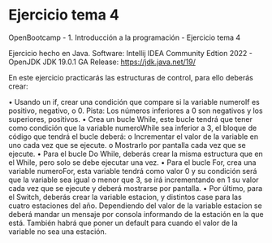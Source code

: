 # Ejercicio tema 4
 OpenBootcamp - 1. Introducción a la programación - Ejercicio tema 4

Ejercicio hecho en Java.
Software: Intellij IDEA Community Edtion 2022 - OpenJDK JDK 19.0.1 GA Release: https://jdk.java.net/19/

En este ejercicio practicarás las estructuras de control, para ello deberás crear:

•	Usando un if, crear una condición que compare si la variable numeroIf es positivo, negativo, o 0.
Pista: Los números inferiores a 0 son negativos y los superiores, positivos.
•	Crea un bucle While, este bucle tendrá que tener como condición que la variable numeroWhile sea inferior a 3, el bloque de código que tendrá el bucle deberá:
  o	Incrementar el valor de la variable en uno cada vez que se ejecute.
  o	Mostrarlo por pantalla cada vez que se ejecute.
•	Para el bucle Do While, deberás crear la misma estructura que en el While, pero solo se debe ejecutar una vez.
•	Para el bucle For, crea una variable numeroFor, esta variable tendrá como valor 0 y su condición será que la variable sea igual o menor que 3, se irá incrementando en 1 su valor cada vez que se ejecute y deberá mostrarse por pantalla.
•	Por último, para el Switch, deberás crear la variable estacion, y distintos case para las cuatro estaciones del año. Dependiendo del valor de la variable estacion se deberá mandar un mensaje por consola informando de la estación en la que está. También habrá que poner un default para cuando el valor de la variable no sea una estación.
